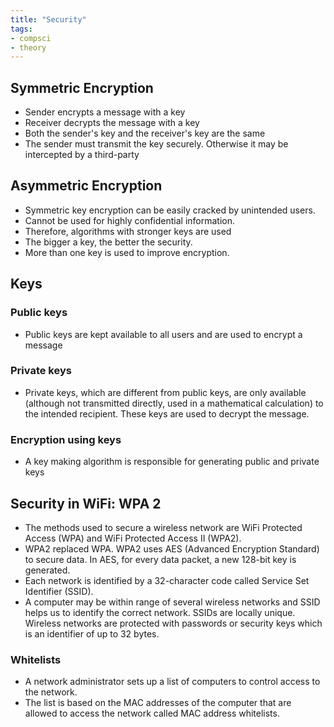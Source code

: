 ```yaml
---
title: "Security"
tags:
- compsci
- theory
---
```


## Symmetric Encryption

- Sender encrypts a message with a key
- Receiver decrypts the message with a key
- Both the sender's key and the receiver's key are the same
- The sender must transmit the key securely. Otherwise it may be intercepted by a third-party

## Asymmetric Encryption

- Symmetric key encryption can be easily cracked by unintended users.
- Cannot be used for highly confidential information.
- Therefore, algorithms with stronger keys are used
- The bigger a key, the better the security.
- More than one key is used to improve encryption.

## Keys

### Public keys

- Public keys are kept available to all users and are used to encrypt a message

### Private keys

- Private keys, which are different from public keys, are only available (although not transmitted directly, used in a mathematical calculation) to the intended recipient. These keys are used to decrypt the message.

### Encryption using keys

- A key making algorithm is responsible for generating public and private keys

## Security in WiFi: WPA 2

- The methods used to secure a wireless network are WiFi Protected Access (WPA) and WiFi Protected Access II (WPA2).
- WPA2 replaced WPA. WPA2 uses AES (Advanced Encryption Standard) to secure data. In AES, for every data packet, a new 128-bit key is generated.
- Each network is identified by a 32-character code called Service Set Identifier (SSID).
- A computer may be within range of several wireless networks and SSID helps us to identify the correct network. SSIDs are locally unique. Wireless networks are protected with passwords or security keys which is an identifier of up to 32 bytes.

### Whitelists

- A network administrator sets up a list of computers to control access to the network.
- The list is based on the MAC addresses of the computer that are allowed to access the network called MAC address whitelists.



‎‎
